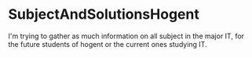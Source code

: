 # SubjectAndSolutionsHogent
I'm trying to gather as much information on all subject in the major IT, for the future students of hogent or the current ones studying IT.
